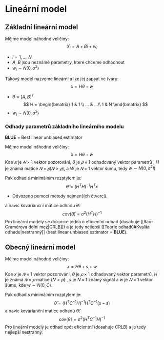 # Lineární model
## Základní lineární model
Mějme model náhodné veličiny:
$$
X_i = A + Bi + w_i
$$
- $i=1,...,N$
- $A$, $B$ jsou neznámé parametry, které chceme odhadnout
- $w_i \sim N(0, \sigma^2)$

Takový model nazveme lineární a lze jej zapsat ve tvaru:
$$
x = H\theta + w
$$
- $\theta = [A,B]^T$
$$
H = \begin{bmatrix}  
1 & 1 \\   
... & ...\\  
1 & N  
\end{bmatrix}
$$
- $w_i \sim N(0, \sigma^2)$

### Odhady parametrů základního lineárního modelu
**BLUE** = Best linear unbiased estimator

Mějme model náhodné veličiny:
$$
x = H\theta + w
$$
Kde $𝒙$ je $𝑁 × 1$ vektor pozorování, $\theta$ je $𝑝 × 1$ odhadovaný vektor parametrů , $H$ je známá matice $𝑁 × 𝑝(𝑁 > 𝑝)$, a $W$ je $𝑁 × 1$ vektor šumu, tedy $w \sim N(0, \sigma^2 I)$. 

Pak odhad s minimálním rozptylem je:
$$
\hat \theta = \left( H^TH \right)^{-1} H^Tx
$$
- Odvozeno pomocí metody nejmenších čtverců.

a navíc kovarianční matice odhadu $\hat \theta$: 
$$
cov(\hat \theta) = \sigma^2 \left( H^TH \right)^{-1}
$$
Pro lineární modely se dokonce jedná o eficientní odhad (dosahuje [[Rao-Cramérova dolní mez|CRLB]]) a je tedy nejlepší [[Teorie odhadů#Kvalita odhadu|nestranný]] (best linear unbiased estimator = **BLUE**).

## Obecný lineární model
Mějme model náhodné veličiny:
$$
x = H\theta + s + w
$$
Kde $x$ je $𝑁 × 1$ vektor pozorování, $\theta$ je $𝑝 × 1$ odhadovaný vektor parametrů, $H$ je známá $𝑁 × 𝑝$ matice $(N > p)$ , $s$ je $N × 1$ známý signál a $w$ je $𝑁 × 1$ vektor šumu, kde $w \sim N(0,C)$.

Pak odhad s minimálním rozptylem je:
$$
\hat \theta = \left( H^T C^{-1} H \right)^{-1} H^T C^{-1}(x-s)
$$
a navíc kovarianční matice odhadu $\hat \theta$: 
$$
cov(\hat \theta) = \sigma^2 \left( H^T C^{-1} H \right)^{-1}
$$
Pro lineární modely je odhad opět eficientní (dosahuje CRLB) a je tedy nejlepší nestranný.